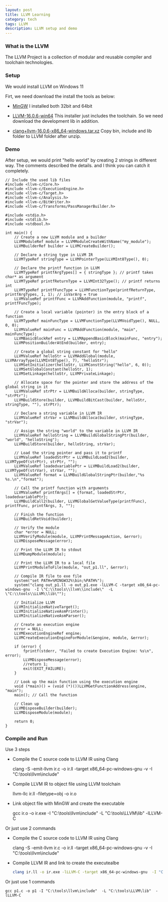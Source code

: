 ```yaml
---
layout: post
title: LLVM Learning
category: tech
tags: LLVM
description: LLVM setup and demo
---
```


### What is the LLVM

The LLVM Project is a collection of modular and reusable compiler and toolchain technologies.

### Setup

We would install LLVM on Windows 11 

Firt, we need download the install the tools as below:

- [MinGW](https://github.com/niXman/mingw-builds-binaries/releases)
	I installed both 32bit and 64bit
	
- [LLVM-16.0.6-win64](https://github.com/llvm/llvm-project/releases/tag/llvmorg-16.0.6)
	This installer just includes the toolchain. So we need download the development lib in addition.
	
- [clang+llvm-16.0.6-x86_64-windows.tar.xz](https://github.com/awakecoding/llvm-prebuilt/releases)
	Copy bin, include and lib folder to LLVM folder after unzip.
	
### Demo
	
After setup, we would print "hello world" by creating 2 strings in different way.  The comments described the details. 
and I think you can catch it completely.	

    // Include the used lib files
	#include <llvm-c/Core.h>
	#include <llvm-c/ExecutionEngine.h>
	#include <llvm-c/Target.h>
	#include <llvm-c/Analysis.h>
	#include <llvm-c/BitWriter.h>
	#include <llvm-c/Transforms/PassManagerBuilder.h>

	#include <stdio.h>
	#include <stdlib.h>
	#include <stdbool.h>

	int main() {  
		// Create a new LLVM module and a builder
		LLVMModuleRef module = LLVMModuleCreateWithName("my_module");
		LLVMBuilderRef builder = LLVMCreateBuilder();
	 
		// Declare a string type in LLVM IR
		LLVMTypeRef stringType = LLVMPointerType(LLVMInt8Type(), 0);

		// Declare the printf function in LLVM
		LLVMTypeRef printfArgTypes[] = { stringType }; // printf takes char* as argument
		LLVMTypeRef printfReturnType = LLVMInt32Type(); // printf returns int
		LLVMTypeRef printfFuncType = LLVMFunctionType(printfReturnType, printfArgTypes, 1, 1); // isVarArg = true
		LLVMValueRef printfFunc = LLVMAddFunction(module, "printf", printfFuncType);

		// Create a local variable (pointer) in the entry block of a function
		LLVMTypeRef mainFuncType = LLVMFunctionType(LLVMVoidType(), NULL, 0, 0);
		LLVMValueRef mainFunc = LLVMAddFunction(module, "main", mainFuncType);
		LLVMBasicBlockRef entry = LLVMAppendBasicBlock(mainFunc, "entry");
		LLVMPositionBuilderAtEnd(builder, entry);
	 
		// Create a global string constant for "hello"
		LLVMValueRef helloStr = LLVMAddGlobal(module, LLVMArrayType(LLVMInt8Type(), 7), "helloStr");   
		LLVMSetInitializer(helloStr, LLVMConstString("hello", 6, 0));
		LLVMSetGlobalConstant(helloStr, 1);
		LLVMSetLinkage(helloStr, LLVMPrivateLinkage);

		// Allocate space for the pointer and store the address of the global string in it
		LLVMValueRef strPtr = LLVMBuildAlloca(builder, stringType, "strPtr");
		LLVMBuildStore(builder, LLVMBuildBitCast(builder, helloStr, stringType, ""), strPtr);
		
		// Declare a string variable in LLVM IR
		LLVMValueRef strVar = LLVMBuildAlloca(builder, stringType, "strVar");
	 
		// Assign the string "world" to the variable in LLVM IR
		LLVMValueRef helloString = LLVMBuildGlobalStringPtr(builder, "world", "helloString");
		LLVMBuildStore(builder, helloString, strVar);

		// Load the string pointer and pass it to printf
		LLVMValueRef loadedStrPtr = LLVMBuildLoad2(builder, LLVMTypeOf(strPtr), strPtr, "");
		LLVMValueRef loadedvariablePtr = LLVMBuildLoad2(builder, LLVMTypeOf(strVar), strVar, "");
		LLVMValueRef format = LLVMBuildGlobalStringPtr(builder,"%s %s.\n","format");
		
		// Call the printf function with arguments
		LLVMValueRef printfArgs[] = {format, loadedStrPtr, loadedvariablePtr};
		LLVMBuildCall2(builder, LLVMGlobalGetValueType(printfFunc), printfFunc, printfArgs, 3, "");
	 
		// Finish the function
		LLVMBuildRetVoid(builder);

		// Verify the module
		char *error = NULL;
		LLVMVerifyModule(module, LLVMPrintMessageAction, &error);
		LLVMDisposeMessage(error);

		// Print the LLVM IR to stdout
		LLVMDumpModule(module);

		// Print the LLVM IR to a local file
		LLVMPrintModuleToFile(module, "out_p1.ll", &error);

		// Compile IR file to exe file
		system("set PATH=%MINGW32%\bin;%PATH%");
		system("clang out_p1.ll -o out_p1.exe -lLLVM-C -target x86_64-pc-windows-gnu  -I \"C:\\tools\\llvm\\include\"  -L \"C:\\tools\\LLVM\\lib\"");
		
		// Initialize LLVM
		LLVMInitializeNativeTarget();
		LLVMInitializeNativeAsmPrinter();
		LLVMInitializeNativeAsmParser();

		// Create an execution engine
		error = NULL;
		LLVMExecutionEngineRef engine;
		LLVMCreateExecutionEngineForModule(&engine, module, &error);

		if (error) {
			fprintf(stderr, "Failed to create Execution Engine: %s\n", error);
			LLVMDisposeMessage(error);
			//return 1;
			exit(EXIT_FAILURE);
		}

		// Look up the main function using the execution engine
		void (*main)() = (void (*)())LLVMGetFunctionAddress(engine, "main");
		main(); // Call the function

		// Clean up
		LLVMDisposeBuilder(builder);
		LLVMDisposeModule(module);

		return 0;
	}

### Compile and Run

Use 3 steps

- Compile the C source code to LLVM IR using Clang
	
	clang -S -emit-llvm ir.c -o ir.ll -target x86_64-pc-windows-gnu -v -I "C:\tools\llvm\include"
	
- Compile LLVM IR to object file using LLVM toolchain
	
	llvm-llc ir.ll -filetype=obj -o ir.o
	
- Link object file with MinGW and create the executable
	
    gcc ir.o -o ir.exe -I "C:\tools\llvm\include"  -L "C:\tools\LLVM\lib"  -lLLVM-C
	
Or just use 2 commands

- Compile the C source code to LLVM IR using Clang
	
	clang -S -emit-llvm ir.c -o ir.ll -target x86_64-pc-windows-gnu -v -I "C:\tools\llvm\include"
	
- Compile LLVM IR and link to create the executealbe
	```bash
	clang ir.ll -o ir.exe -lLLVM-C -target x86_64-pc-windows-gnu  -I "C:\tools\llvm\include"  -L "C:\tools\LLVM\lib"
	```
Or just use 1 commands

    gcc p1.c -o p1 -I "C:\tools\llvm\include"  -L "C:\tools\LLVM\lib"  -lLLVM-C

